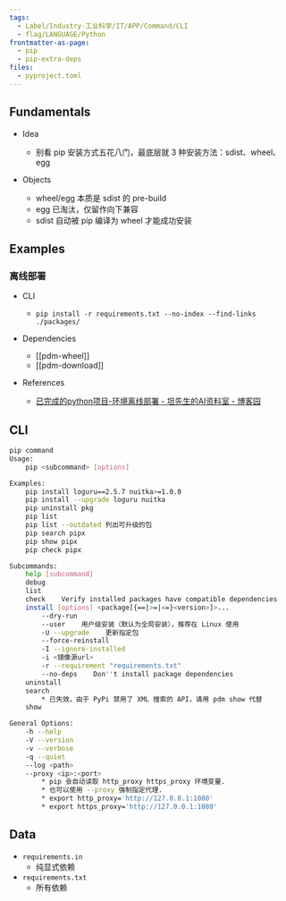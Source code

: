 ```yaml
---
tags:
  - Label/Industry-工业科学/IT/APP/Command/CLI
  - flag/LANGUAGE/Python
frontmatter-as-page:
  - pip
  - pip-extra-deps
files:
  - pyproject.toml
---
```


## Fundamentals

- Idea
    - 别看 pip 安装方式五花八门，最底层就 3 种安装方法：sdist、wheel、egg

- Objects
    - wheel/egg 本质是 sdist 的 pre-build
    - egg 已淘汰，仅留作向下兼容
    - sdist 自动被 pip 编译为 wheel 才能成功安装

## Examples

### 离线部署

- CLI
    - `pip install -r requirements.txt --no-index --find-links ./packages/`

- Dependencies
    - [[pdm-wheel]]
    - [[pdm-download]]

- References
    - [已完成的python项目-环境离线部署 - 坦先生的AI资料室 - 博客园](https://www.cnblogs.com/yushengchn/p/15886828.html)

## CLI

```bash
pip command
Usage:
    pip <subcommand> [options]

Examples:
    pip install loguru==2.5.7 nuitka>=1.0.0
    pip install --upgrade loguru nuitka
    pip uninstall pkg
    pip list
    pip list --outdated 列出可升级的包
    pip search pipx
    pip show pipx
    pip check pipx

Subcommands:
    help [subcommand]
    debug
    list
    check    Verify installed packages have compatible dependencies
    install [options] <package[{==|>=|<=}<version>]>...
        --dry-run
        --user    用户级安装（默认为全局安装），推荐在 Linux 使用
        -U --upgrade    更新指定包
        --force-reinstall
        -I --ignore-installed
        -i <镜像源url>
        -r --requirement "requirements.txt"
        --no-deps    Don''t install package dependencies
    uninstall
    search
    	* 已失效，由于 PyPi 禁用了 XML 搜索的 API，请用 pdm show 代替
    show

General Options:
    -h --help
    -V --version
    -v --verbose
    -q --quiet
    --log <path>
    --proxy <ip>:<port>
        * pip 会自动读取 http_proxy https_proxy 环境变量.
        * 也可以使用 --proxy 强制指定代理.
        * export http_proxy='http://127.0.0.1:1080'
        * export https_proxy='http://127.0.0.1:1080'
```

## Data

- `requirements.in`
    - 纯显式依赖
- `requirements.txt`
    - 所有依赖

